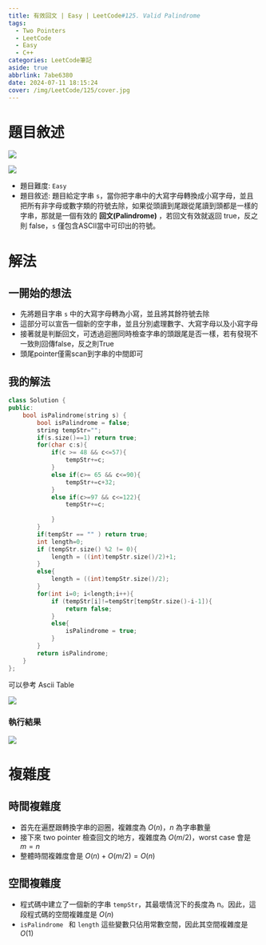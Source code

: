 ```yaml
---
title: 有效回文 | Easy | LeetCode#125. Valid Palindrome
tags:
  - Two Pointers
  - LeetCode
  - Easy
  - C++
categories: LeetCode筆記
aside: true
abbrlink: 7abe6380
date: 2024-07-11 18:15:24
cover: /img/LeetCode/125/cover.jpg
---
```


# 題目敘述

![](/img/LeetCode/125/question.jpeg)

![](/img/LeetCode/125/question2.jpeg)

- 題目難度: `Easy`
- 題目敘述: 題目給定字串 `s`，當你把字串中的大寫字母轉換成小寫字母，並且把所有非字母或數字類的符號去除，如果從頭讀到尾跟從尾讀到頭都是一樣的字串，那就是一個有效的 **回文(Palindrome)** ，若回文有效就返回 true，反之則 false，`s` 僅包含ASCII當中可印出的符號。


# 解法

## 一開始的想法

- 先將題目字串 `s` 中的大寫字母轉為小寫，並且將其餘符號去除
- 這部分可以宣告一個新的空字串，並且分別處理數字、大寫字母以及小寫字母
- 接著就是判斷回文，可透過迴圈同時檢查字串的頭跟尾是否一樣，若有發現不一致則回傳false，反之則True
- 頭尾pointer僅需scan到字串的中間即可

## 我的解法

```cpp
class Solution {
public:
    bool isPalindrome(string s) {
        bool isPalindrome = false;
        string tempStr="";
        if(s.size()==1) return true;
        for(char c:s){
            if(c >= 48 && c<=57){
                tempStr+=c;
            }
            else if(c>= 65 && c<=90){
                tempStr+=c+32;
            }
            else if(c>=97 && c<=122){
                tempStr+=c;
                
            }
        }
        if(tempStr == "" ) return true;
        int length=0;
        if (tempStr.size() %2 != 0){
            length = ((int)tempStr.size()/2)+1;
        }
        else{
            length = ((int)tempStr.size()/2);
        }
        for(int i=0; i<length;i++){
            if (tempStr[i]!=tempStr[tempStr.size()-i-1]){
                return false;
            }
            else{
                isPalindrome = true;
            }
        }
        return isPalindrome;
    }
};
```

可以參考 Ascii Table

![](/img/LeetCode/125/ascii.png)


### 執行結果
![](/img/LeetCode/125/result.jpeg)


# 複雜度

## 時間複雜度

- 首先在遍歷跟轉換字串的迴圈，複雜度為 $O(n)$，$n$ 為字串數量
- 接下來 two pointer 檢查回文的地方，複雜度為 $O(m/2)$，worst case 會是 $m=n$
- 整體時間複雜度會是 $O(n)+O(m/2) = O(n)$

## 空間複雜度

- 程式碼中建立了一個新的字串 `tempStr`，其最壞情況下的長度為 n。因此，這段程式碼的空間複雜度是 $O(n)$
- `isPalindrome ` 和 `length` 這些變數只佔用常數空間，因此其空間複雜度是 $O(1)$
